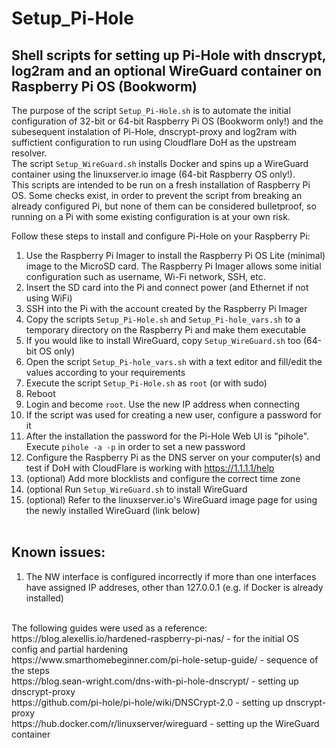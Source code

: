 # Setup_Pi-Hole
## Shell scripts for setting up Pi-Hole with dnscrypt, log2ram and an optional WireGuard container on Raspberry Pi OS (Bookworm)

The purpose of the script `Setup_Pi-Hole.sh` is to automate the initial configuration of 32-bit or 64-bit Raspberry Pi OS (Bookworm only!) and the subesequent instalation of Pi-Hole, dnscrypt-proxy and log2ram with suffictient configuration to run using Cloudflare DoH as the upstream resolver. <br />
The script `Setup_WireGuard.sh` installs Docker and spins up a WireGuard container using the linuxserver.io image (64-bit Raspberry OS only!). <br />
This scripts are intended to be run on a fresh installation of Raspberry Pi OS. Some checks exist, in order to prevent the script from breaking an already configured Pi, but none of them can be considered bulletproof, so running on a Pi with some existing configuration is at your own risk. <br />

Follow these steps to install and configure Pi-Hole on your Raspberry Pi: 

1. Use the Raspberry Pi Imager  to install the Raspberry Pi OS Lite (minimal) image to the MicroSD card. The Raspberry Pi Imager allows some initial configuration such as username, Wi-Fi network, SSH, etc.
2. Insert the SD card into the Pi and connect power (and Ethernet if not using WiFi)
3. SSH into the Pi with the account created by the Raspberry Pi Imager
4. Copy the scripts `Setup_Pi-Hole.sh` and `Setup_Pi-hole_vars.sh` to a temporary directory on the Raspberry Pi and make them executable
5. If you would like to install WireGuard, copy `Setup_WireGuard.sh` too (64-bit OS only)
6. Open the script `Setup_Pi-hole_vars.sh` with a text editor and fill/edit the values according to your requirements
7. Execute the script `Setup_Pi-Hole.sh` as `root` (or with sudo)
8. Reboot
9. Login and become `root`. Use the new IP address when connecting
10. If the script was used for creating a new user, configure a password for it
11. After the installation the password for the Pi-Hole Web UI is "pihole". Execute `pihole -a -p` in order to set a new password
12. Configure the Raspberry Pi as the DNS server on your computer(s) and test if DoH with CloudFlare is working with https://1.1.1.1/help
13. (optional) Add more blocklists and configure the correct time zone
14. (optional Run `Setup_WireGuard.sh` to install WireGuard
15. (optional) Refer to the linuxserver.io's WireGuard image page for using the newly installed WireGuard (link below)
<br /><br />
## Known issues:
1. The NW interface is configured incorrectly if more than one interfaces have assigned IP addreses, other than 127.0.0.1 (e.g. if Docker is already installed)
<br />
The following guides were used as a reference: <br />
https://blog.alexellis.io/hardened-raspberry-pi-nas/ - for the initial OS config and partial hardening <br />
https://www.smarthomebeginner.com/pi-hole-setup-guide/ - sequence of the steps <br />
https://blog.sean-wright.com/dns-with-pi-hole-dnscrypt/ - setting up dnscrypt-proxy <br />
https://github.com/pi-hole/pi-hole/wiki/DNSCrypt-2.0 - setting up dnscrypt-proxy <br />
https://hub.docker.com/r/linuxserver/wireguard - setting up the WireGuard container <br />

